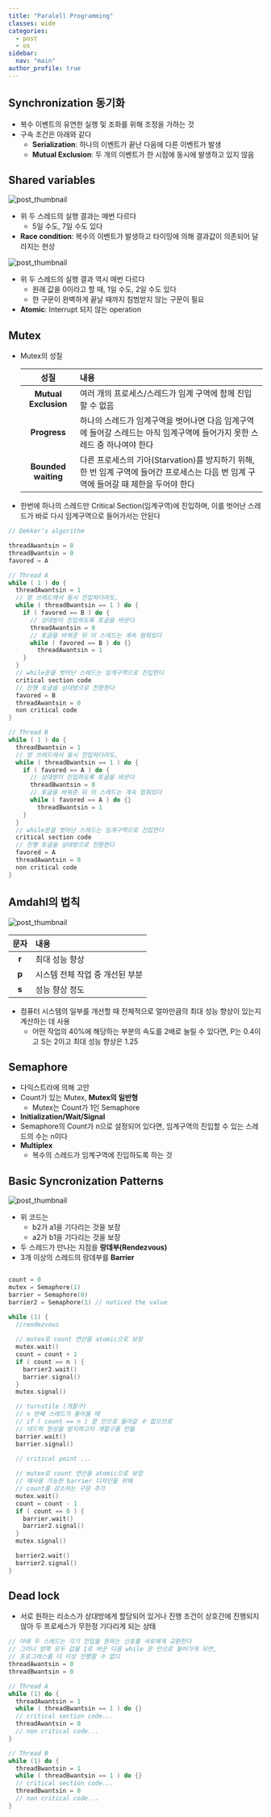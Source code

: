 ```yaml
---
title: "Paralell Programming"
classes: wide
categories: 
  - post
  - os
sidebar:
  nav: "main"
author_profile: true
---
```

   
## Synchronization 동기화
* 복수 이벤트의 유연한 실행 및 조화를 위해 조정을 가하는 것
* 구속 조건은 아래와 같다
  * **Serialization**: 하나의 이벤트가 끝난 다음에 다른 이벤트가 발생
  * **Mutual Exclusion**: 두 개의 이벤트가 한 시점에 동시에 발생하고 있지 않음

## Shared variables

![post_thumbnail](/assets/images/{7F0D7DB1-A481-4D6D-BEBF-291796F5FFE8}.png)
* 위 두 스레드의 실행 결과는 매번 다르다
  * 5일 수도, 7일 수도 있다
* **Race condition**: 복수의 이벤트가 발생하고 타이밍에 의해 결과값이 의존되어 달라지는 현상
  
![post_thumbnail](/assets/images/{75A2D9B6-F1AC-4856-83C3-4B1221439B2D}.png)
* 위 두 스레드의 실행 결과 역시 매번 다르다
  * 원래 값을 0이라고 할 때, 1일 수도, 2일 수도 있다
  * 한 구문이 완벽하게 끝날 때까지 침범받지 않는 구문이 필요
* **Atomic**: Interrupt 되지 않는 operation

## Mutex
* Mutex의 성질
  
  |성질|내용|
  |:---:|:---|
  |<strong>Mutual Exclusion<strong/>|여러 개의 프로세스/스레드가 임계 구역에 함께 진입할 수 없음|
  |<strong>Progress<strong/>|하나의 스레드가 임계구역을 벗어나면 다음 임계구역에 들어갈 스레드는 아직 임계구역에 들어가지 못한 스레드 중 하나여야 한다|
  |<strong>Bounded waiting<strong/>|다른 프로세스의 기아(Starvation)를 방지하기 위해, 한 번 임계 구역에 들어간 프로세스는 다음 번 임계 구역에 들어갈 때 제한을 두어야 한다|
  
* 한번에 하나의 스레드만 Critical Section(임계구역)에 진입하며, 이를 벗어난 스레드가 바로 다시 임계구역으로 들어가서는 안된다

```c++
// Dekker’s algorithm

threadAwantsin = 0
threadBwantsin = 0
favored = A

// Thread A
while ( 1 ) do {
  threadAwantsin = 1
  // 양 쓰레드에서 동시 진입하더라도,
  while ( threadBwantsin == 1 ) do {
    if ( favored == B ) do {
      // 상대방이 진입하도록 토글을 바꾼다
      threadAwantsin = 0
      // 토글을 바꿔준 뒤 이 스레드는 계속 멈춰있다
      while ( favored == B ) do {}
        threadAwantsin = 1
    }
  }
  // while문을 벗어난 스레드는 임계구역으로 진입한다
  critical section code
  // 진행 토글을 상대방으로 전환한다
  favored = B
  threadAwantsin = 0
  non critical code
}

// Thread B
while ( 1 ) do {
  threadBwantsin = 1
  // 양 쓰레드에서 동시 진입하더라도,
  while ( threadBwantsin == 1 ) do {
    if ( favored == A ) do {
      // 상대방이 진입하도록 토글을 바꾼다
      threadBwantsin = 0
      // 토글을 바꿔준 뒤 이 스레드는 계속 멈춰있다
      while ( favored == A ) do {}
        threadBwantsin = 1
    }
  }
  // while문을 벗어난 스레드는 임계구역으로 진입한다
  critical section code
  // 진행 토글을 상대방으로 전환한다
  favored = A
  threadAwantsin = 0
  non critical code
}
```

## Amdahl의 법칙

![post_thumbnail](/assets/images/{BF98C5E3-5B76-4639-AB08-FFE2FEBEF806}.png)

|문자|내용|
|:---:|:---|
|<strong>r<strong/>|최대 성능 향상|
|<strong>p<strong/>|시스템 전체 작업 중 개선된 부분|
|<strong>s<strong/>|성능 향상 정도|

* 컴퓨터 시스템의 일부를 개선할 때 전체적으로 얼마만큼의 최대 성능 향상이 있는지 계산하는 데 사용
  * 어떤 작업의 40%에 해당하는 부분의 속도를 2배로 늘릴 수 있다면, P는 0.4이고 S는 2이고 최대 성능 향상은 1.25

## Semaphore
* 다익스트라에 의해 고안
* Count가 있는 Mutex, **Mutex의 일반형**
  * Mutex는 Count가 1인 Semaphore
* **Initialization/Wait/Signal**
* Semaphore의 Count가 n으로 설정되어 있다면, 임계구역의 진입할 수 있는 스레드의 수는 n이다
* **Multiplex**
  * 복수의 스레드가 임계구역에 진입하도록 하는 것

## Basic Syncronization Patterns

![post_thumbnail](/assets/images/{57C2F452-895C-4816-A44C-8B1D2A9A4DDE}.png)

* 위 코드는
  * b2가 a1을 기다리는 것을 보장
  * a2가 b1을 기다리는 것을 보장
* 두 스레드가 만나는 지점을 **랑데부(Rendezvous)**
* 3개 이상의 스레드의 랑데부를 **Barrier**

```c++

count = 0
mutex = Semaphore(1)
barrier = Semaphore(0)
barrier2 = Semaphore(1) // noticed the value

while (1) {
  //rendezvous
  
  // mutex로 count 연산을 atomic으로 보장
  mutex.wait()
  count = count + 1
  if ( count == n ) {
    barrier2.wait() 
    barrier.signal()
  }
  mutex.signal()

  // turnstile (개찰구)
  // n 번째 스레드가 들어올 때
  // if ( count == n ) 문 안으로 들어갈 수 없으므로
  // 데드락 현상을 방지하고자 개찰구를 만듦
  barrier.wait()
  barrier.signal()

  // critical point ...
  
  // mutex로 count 연산을 atomic으로 보장
  // 재사용 가능한 barrier 디자인을 위해
  // count를 감소하는 구문 추가
  mutex.wait()
  count = count - 1
  if ( count == 0 ) {
    barrier.wait()
    barrier2.signal()
  }
  mutex.signal()

  barrier2.wait()
  barrier2.signal()
}
```

## Dead lock
  * 서로 원하는 리소스가 상대방에게 할당되어 있거나 진행 조건이 상호간에 진행되지 않아 두 프로세스가 무한정 기다리게 되는 상태

  ```c++  
  // 아래 두 스레드는 각기 진입을 원하는 신호를 서로에게 교환한다
  // 그러나 양쪽 모두 값을 1로 바꾼 다음 while 문 안으로 들어가게 되면,
  // 프로그레스를 더 이상 진행할 수 없다
  threadAwantsin = 0
  threadBwantsin = 0

  // Thread A
  while (1) do {
    threadAwantsin = 1
    while ( threadBwantsin == 1 ) do {}
    // critical section code...
    threadAwantsin = 0
    // non critical code...
  }

  // Thread B
  while (1) do {
    threadBwantsin = 1
    while ( threadBwantsin == 1 ) do {}
    // critical section code...
    threadBwantsin = 0
    // non critical code...
  }
  ```

